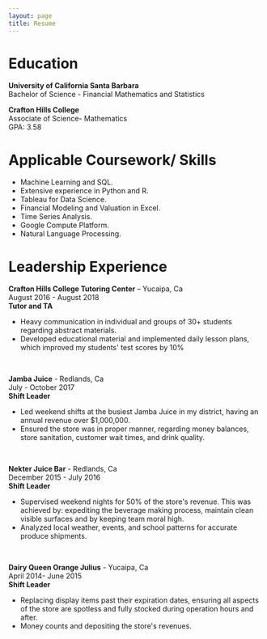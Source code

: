 ```yaml
---
layout: page
title: Resume
---
```



# Education

**University of California Santa Barbara** <br>
Bachelor of Science - Financial Mathematics and Statistics<br>


**Crafton Hills College**<br>
Associate of Science- Mathematics
<br> GPA: 3.58

# **Applicable Coursework/ Skills**

- Machine Learning and SQL.
- Extensive experience in Python and R.
- Tableau for Data Science.
- Financial Modeling and Valuation in Excel.
- Time Series Analysis.
- Google Compute Platform.
- Natural Language Processing. 

# **Leadership Experience**

**Crafton Hills College Tutoring Center** – Yucaipa, Ca <br>
August 2016 - August 2018<br>
**Tutor and TA**
- Heavy communication in individual and groups of 30+ students regarding abstract materials.
- Developed educational material and implemented daily lesson plans, which improved my students&#39; test scores by 10%
<br>

**Jamba Juice** - Redlands, Ca <br>
July - October 2017<br>
**Shift Leader**
- Led weekend shifts at the busiest Jamba Juice in my district, having an annual revenue over $1,000,000.
- Ensured the store was in proper manner, regarding money balances, store sanitation, customer wait times, and drink quality.
<br>

**Nekter Juice Bar** - Redlands, Ca <br>
December 2015 - July 2016<br>
**Shift Leader**<br>
- Supervised weekend nights for 50% of the store&#39;s revenue. This was achieved by: expediting the beverage making process, maintain clean visible surfaces and by keeping team moral high.
- Analyzed local weather, events, and school patterns for accurate produce shipments.
<br>

**Dairy Queen Orange Julius** - Yucaipa, Ca<br>
April 2014- June 2015<br>
**Shift Leader**<br>
- Replacing display items past their expiration dates, ensuring all aspects of the store are spotless and fully stocked during operation hours and after.
- Money counts and depositing the store&#39;s revenues.
